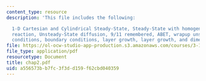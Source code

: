 ```yaml
---
content_type: resource
description: 'This file includes the following:

  1-D Cartesian and Cylindrical Steady-State, Steady-State with homogeneous chemical
  reaction, Unsteady-State diffusion, 9/11 remembered, ABET, wrapup unsteady, boundary
  conditions, boundary conditions, layer growth, layer growth, and dimensional analysis.'
file: https://ol-ocw-studio-app-production.s3.amazonaws.com/courses/3-185-transport-phenomena-in-materials-engineering-fall-2003/a556573bb7fc3f3dd159f62cbd040359_chap2.pdf
file_type: application/pdf
resourcetype: Document
title: chap2.pdf
uid: a556573b-b7fc-3f3d-d159-f62cbd040359
---
```


